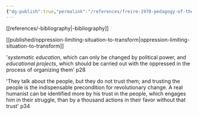 ```yaml
---
{"dg-publish":true,"permalink":"/references/freire-1970-pedagogy-of-the-oppressed/","dgPassFrontmatter":true,"noteIcon":""}
---
```


[[references/-bibliography\|-bibliography]]

[[published/oppression-limiting-situation-to-transform\|oppression-limiting-situation-to-transform]]

'_systematic education_, which can only be changed by political power, and _educational projects_, which should be carried out with the oppressed in the process of organizing them' p28

'They talk about the people, but they do not trust them; and trusting the people is the indispensable precondition for revolutionary change. A real humanist can be identified more by his trust in the people, which engages him in their struggle, than by a thousand actions in their favor without that trust' p34